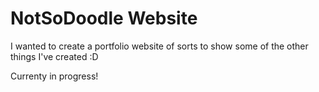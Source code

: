 # NotSoDoodle Website

I wanted to create a portfolio website of sorts to show some of the other things I've created :D

Currenty in progress!
